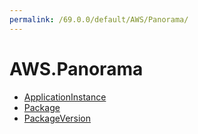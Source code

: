 ```yaml
---
permalink: /69.0.0/default/AWS/Panorama/
---
```


# AWS.Panorama



* [ApplicationInstance](ApplicationInstance.md)
* [Package](Package.md)
* [PackageVersion](PackageVersion.md)